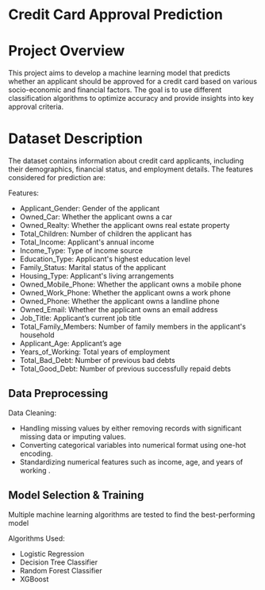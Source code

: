 # Credit Card Approval Prediction

# Project Overview
This project aims to develop a machine learning model that predicts whether an applicant should be approved for a credit card based on various socio-economic and financial factors. The goal is to use different classification algorithms to optimize accuracy and provide insights into key approval criteria.
# Dataset Description
The dataset contains information about credit card applicants, including their demographics, financial status, and employment details. The features considered for prediction are:

Features:

- Applicant_Gender: Gender of the applicant 
- Owned_Car: Whether the applicant owns a car 
- Owned_Realty: Whether the applicant owns real estate property 
- Total_Children: Number of children the applicant has
- Total_Income: Applicant's annual income
- Income_Type: Type of income source 
- Education_Type: Applicant's highest education level
- Family_Status: Marital status of the applicant
- Housing_Type: Applicant's living arrangements
- Owned_Mobile_Phone: Whether the applicant owns a mobile phone
- Owned_Work_Phone: Whether the applicant owns a work phone
- Owned_Phone: Whether the applicant owns a landline phone
- Owned_Email: Whether the applicant owns an email address
- Job_Title: Applicant’s current job title
- Total_Family_Members: Number of family members in the applicant's household
- Applicant_Age: Applicant’s age
- Years_of_Working: Total years of employment
- Total_Bad_Debt: Number of previous bad debts
- Total_Good_Debt: Number of previous successfully repaid debts
## Data Preprocessing

Data Cleaning:
- Handling missing values by either removing records with significant missing data or imputing values.
- Converting categorical variables into numerical format using one-hot encoding.
- Standardizing numerical features such as income, age, and years of working .
  
 ## Model Selection & Training 
 Multiple machine learning algorithms are tested to find the best-performing model

 Algorithms Used:
 - Logistic Regression
 - Decision Tree Classifier
 - Random Forest Classifier
 - XGBoost
   
 
 
  

